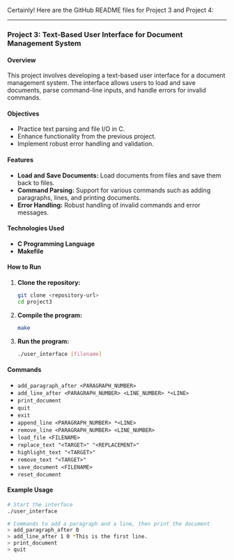 Certainly! Here are the GitHub README files for Project 3 and Project 4:

---

### Project 3: Text-Based User Interface for Document Management System

#### Overview
This project involves developing a text-based user interface for a document management system. The interface allows users to load and save documents, parse command-line inputs, and handle errors for invalid commands.

#### Objectives
- Practice text parsing and file I/O in C.
- Enhance functionality from the previous project.
- Implement robust error handling and validation.

#### Features
- **Load and Save Documents:** Load documents from files and save them back to files.
- **Command Parsing:** Support for various commands such as adding paragraphs, lines, and printing documents.
- **Error Handling:** Robust handling of invalid commands and error messages.

#### Technologies Used
- **C Programming Language**
- **Makefile**

#### How to Run
1. **Clone the repository:**
   ```sh
   git clone <repository-url>
   cd project3
   ```
2. **Compile the program:**
   ```sh
   make
   ```
3. **Run the program:**
   ```sh
   ./user_interface [filename]
   ```

#### Commands
- `add_paragraph_after <PARAGRAPH_NUMBER>`
- `add_line_after <PARAGRAPH_NUMBER> <LINE_NUMBER> *<LINE>`
- `print_document`
- `quit`
- `exit`
- `append_line <PARAGRAPH_NUMBER> *<LINE>`
- `remove_line <PARAGRAPH_NUMBER> <LINE_NUMBER>`
- `load_file <FILENAME>`
- `replace_text "<TARGET>" "<REPLACEMENT>"`
- `highlight_text "<TARGET>"`
- `remove_text "<TARGET>"`
- `save_document <FILENAME>`
- `reset_document`

#### Example Usage
```sh
# Start the interface
./user_interface

# Commands to add a paragraph and a line, then print the document
> add_paragraph_after 0
> add_line_after 1 0 *This is the first line.
> print_document
> quit
```
